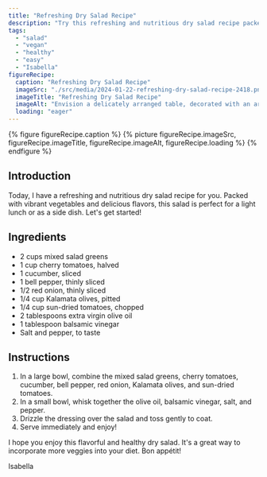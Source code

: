 ```yaml
---
title: "Refreshing Dry Salad Recipe"
description: "Try this refreshing and nutritious dry salad recipe packed with vibrant vegetables and delicious flavors. Perfect for a light lunch or as a side dish."
tags:
  - "salad"
  - "vegan"
  - "healthy"
  - "easy"
  - "Isabella"
figureRecipe: 
  caption: "Refreshing Dry Salad Recipe"
  imageSrc: "./src/media/2024-01-22-refreshing-dry-salad-recipe-2418.png"
  imageTitle: "Refreshing Dry Salad Recipe"
  imageAlt: "Envision a delicately arranged table, decorated with an array of fresh vegetables in vibrant hues. The focal point is a bowl teeming with a variety of mixed salad leaves, gleaming cherry tomatoes, crisp cucumber slices, vibrant bell pepper strips, slivers of red onions, and pitted Kalamata olives. Adding a flavor punch are fragmented sun-dried tomatoes scattered on top. The salad is subtly dressed with a shimmer of extra virgin olive oil and balsamic vinegar, harmoniously enhancing the freshness of the vegetables. The palette is alive with color, the textures crispy, and the flavors simply irresistible. You can practically experience the texture of every crunch. This enticing image pays tribute to the elegance of simplicity and the artist's tribute to nature's generosity."
  loading: "eager"
---
```


{% figure figureRecipe.caption %}
{% picture figureRecipe.imageSrc, figureRecipe.imageTitle, figureRecipe.imageAlt, figureRecipe.loading %}
{% endfigure %}

## Introduction

Today, I have a refreshing and nutritious dry salad recipe for you. Packed with vibrant vegetables and delicious flavors, this salad is perfect for a light lunch or as a side dish. Let's get started!

## Ingredients

- 2 cups mixed salad greens
- 1 cup cherry tomatoes, halved
- 1 cucumber, sliced
- 1 bell pepper, thinly sliced
- 1/2 red onion, thinly sliced
- 1/4 cup Kalamata olives, pitted
- 1/4 cup sun-dried tomatoes, chopped
- 2 tablespoons extra virgin olive oil
- 1 tablespoon balsamic vinegar
- Salt and pepper, to taste

## Instructions

1. In a large bowl, combine the mixed salad greens, cherry tomatoes, cucumber, bell pepper, red onion, Kalamata olives, and sun-dried tomatoes.
2. In a small bowl, whisk together the olive oil, balsamic vinegar, salt, and pepper.
3. Drizzle the dressing over the salad and toss gently to coat.
4. Serve immediately and enjoy!

I hope you enjoy this flavorful and healthy dry salad. It's a great way to incorporate more veggies into your diet. Bon appétit!

Isabella

